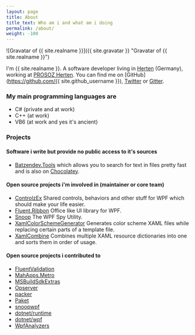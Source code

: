 ```yaml
---
layout: page
title: About
title_text: Who am i and what am i doing
permalink: /about/
weight: -100
---
```

![Gravatar of {{ site.realname }}]({{ site.gravatar }} "Gravatar of {{ site.realname }}")

I'm {{ site.realname }}. A software developer living in [Herten](https://binged.it/2g7gp3t) (Germany), working at [PROSOZ Herten](http://prosoz.de).
You can find me on [GitHub](https://github.com/{{ site.github_username }}), [Twitter](https://twitter.com/batzendev) or [Gitter](https://gitter.im/batzen).

### My main programming languages are

- C# (private and at work)
- C++ (at work)
- VB6 (at work and yes it's ancient)

### Projects

#### Software i write but provide no public access to it's sources

- [Batzendev.Tools](/projects/batzendev.tools) which allows you to search for text in files pretty fast and is also on [Chocolatey](https://chocolatey.org/packages/Batzendev.Tools).

#### Open source projects i'm involved in (maintainer or core team)

- [ControlzEx](https://github.com/ControlzEx/ControlzEx) Shared controls, behaviors and other stuff for WPF which should make your life easier.
- [Fluent.Ribbon](https://github.com/fluentribbon/Fluent.Ribbon) Office like UI library for WPF.
- [Snoop](https://github.com/snoopwpf/snoopwpf) The WPF Spy Utility.
- [XamlColorSchemeGenerator](https://github.com/batzen/XamlColorSchemeGenerator) Generates color scheme XAML files while replacing certain parts of a template file.
- [XamlCombine](https://github.com/fluentribbon/XamlCombine) Combines multiple XAML resource dictionaries into one and sorts them in order of usage.

#### Open source projects i contributed to

- [FluentValidation](https://github.com/JeremySkinner/FluentValidation)
- [MahApps.Metro](https://github.com/MahApps/MahApps.Metro)
- [MSBuildSdkExtras](https://github.com/onovotny/MSBuildSdkExtras)
- [Opserver](https://github.com/opserver/Opserver)
- [packer](https://github.com/hashicorp/packer)
- [Paket](https://github.com/fsprojects/Paket)
- [snoopwpf](https://github.com/cplotts/snoopwpf)
- [dotnet/runtime](https://github.com/dotnet/runtime)
- [dotnet/wpf](https://github.com/dotnet/wpf)
- [WpfAnalyzers](https://github.com/DotNetAnalyzers/WpfAnalyzers)
